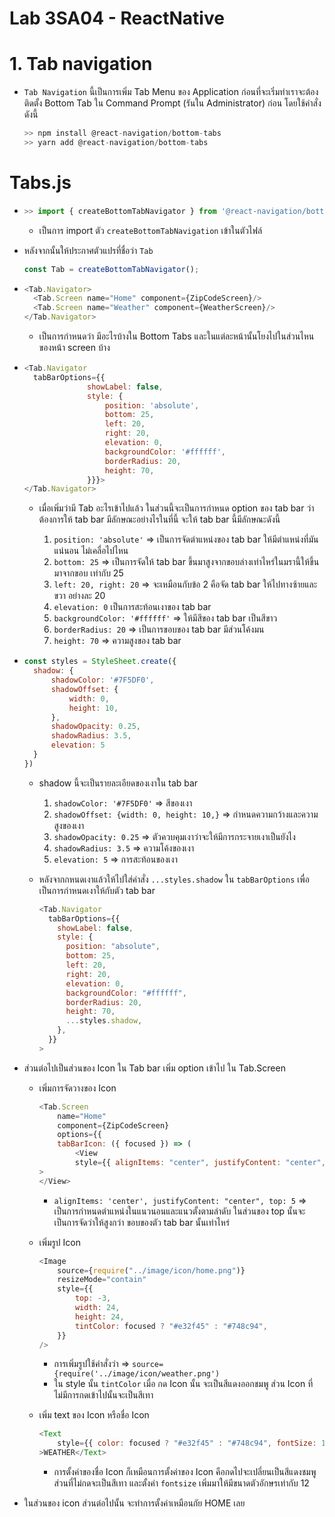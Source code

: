 # Lab 3SA04 - ReactNative

# 1. Tab navigation

* `Tab Navigation` นี้เป็นการเพิ่ม Tab Menu ของ Application ก่อนที่จะเริ่มทำเราจะต้องติดตั้ง Bottom Tab ใน Command Prompt (รันใน Administrator) ก่อน โดยใช้คำสั่งดังนี้

    ```js
    >> npm install @react-navigation/bottom-tabs
    >> yarn add @react-navigation/bottom-tabs
    ```
# Tabs.js

* ```js
  >> import { createBottomTabNavigator } from '@react-navigation/bottom-tabs';
  ```

  * เป็นการ import ตัว `createBottomTabNavigation` เข้าในตัวไฟล์

* หลังจากนั้นให้ประกาศตัวแปรที่ชื่อว่า `Tab` 
  ```js
  const Tab = createBottomTabNavigator();
  ```

* ```js
  <Tab.Navigator>
    <Tab.Screen name="Home" component={ZipCodeScreen}/>
    <Tab.Screen name="Weather" component={WeatherScreen}/>
  </Tab.Navigator>
  ```
    * เป็นการกำหนดว่า มีอะไรบ้างใน Bottom Tabs และในแต่ละหน้านั้นโยงไปในส่วนไหนของหน้า screen บ้าง

* ```js
  <Tab.Navigator
    tabBarOptions={{
                showLabel: false,
                style: {
                    position: 'absolute',
                    bottom: 25,
                    left: 20,
                    right: 20,
                    elevation: 0,
                    backgroundColor: '#ffffff',
                    borderRadius: 20,
                    height: 70,
                }}}>
  </Tab.Navigator>
  ```
  * เมื่อเพิ่มว่ามี Tab อะไรเข้าไปแล้ว ในส่วนนี้จะเป็นการกำหนด option ของ tab bar ว่าต้องการให้ tab bar มีลักษณะอย่างไรในที่นี้ จะให้ tab bar นี้มีลักษณะดังนี้
    
    1. `position: 'absolute'` => เป็นการจัดตำแหน่งของ tab bar ให้มีตำแหน่งที่มันแน่นอน ไม่เคลื่อไปไหน
    2. `bottom: 25` => เป็นการจัดให้ tab bar ขึ้นมาสูงจากขอบล่างเท่าไหร่ในมรานี้ให้ขึ้นมาจากขอบ เท่ากับ 25
    3. `left: 20, right: 20` => จะเหมือนกับข้อ 2 คือจัด tab bar ให้ไปทางซ้ายและ ขวา อย่างละ 20
    4. `elevation: 0` เป็นการสะท้อนเงาของ tab bar
    5. `backgroundColor: '#ffffff'` => ให้มีสีของ tab bar เป็นสีขาว
    6. `borderRadius: 20` => เป็นการขอบของ tab bar มีส่วนโค้งมน
    7.  `height: 70` => ความสูงของ tab bar 

* ```js
  const styles = StyleSheet.create({
    shadow: {
        shadowColor: '#7F5DF0',
        shadowOffset: {
            width: 0,
            height: 10,
        },
        shadowOpacity: 0.25,
        shadowRadius: 3.5,
        elevation: 5
    }
  })
  ```
  * shadow นี้จะเป็นรายละเอียดของเงาใน tab bar 
    
    1. `shadowColor: '#7F5DF0'` => สีของเงา
    2. `shadowOffset: {width: 0, height: 10,}` => กำหนดความกว้างและความสูงของเงา
    3. `shadowOpacity: 0.25` => ตัวควบคุมเงาว่าจะให้มีการกระจายเงาเป็นยังไง
    4. `shadowRadius: 3.5` => ความโค้งของเงา 
    5. `elevation: 5` => การสะท้อนของเงา

  * หลังจากกหนดเงาแล้วให้ไปใส่คำสั่ง `...styles.shadow` ใน `tabBarOptions` เพื่อเป็นการกำหนดเงาให้กับตัว tab bar
    ```js
    <Tab.Navigator
      tabBarOptions={{
        showLabel: false,
        style: {
          position: "absolute",
          bottom: 25,
          left: 20,
          right: 20,
          elevation: 0,
          backgroundColor: "#ffffff",
          borderRadius: 20,
          height: 70,
          ...styles.shadow,
        },
      }}
    >
    ```

* ส่วนต่อไปเป็นส่วนของ Icon ใน Tab bar เพิ่ม option เข้าไป ใน Tab.Screen
        
    * เพิ่มการจัดวางของ Icon 
        ```js
        <Tab.Screen
            name="Home"
            component={ZipCodeScreen}
            options={{
            tabBarIcon: ({ focused }) => (
                <View
                style={{ alignItems: "center", justifyContent: "center", top: 5 }}
        >
        </View>
        ```
        * `alignItems: 'center', justifyContent: "center", top: 5` => เป็นการกำหนดตำแหน่งในแนวนอนและแนวตั้งตามลำดับ ในส่วนของ top นั้นจะเป็นการจัดว่าให้สูงกว่า ขอบของตัว tab bar นั้นเท่าไหร่

    * เพิ่มรูป Icon
        ```js
        <Image
            source={require("../image/icon/home.png")}
            resizeMode="contain"
            style={{
                top: -3,
                width: 24,
                height: 24,
                tintColor: focused ? "#e32f45" : "#748c94",
            }}
        />
        ```
        * การเพิ่มรูปใช้คำสั่งว่า => `source={require('../image/icon/weather.png')`
        * ใน style นั้น `tintColor` เมื่อ กด Icon นั้น จะเป็นสีแดงออกชมพู ส่วน Icon ที่ไม่มีการกดเข้าไปนั้นจะเป็นสีเทา

    * เพิ่ม text ของ Icon หรือชื่อ Icon
        ```js
        <Text
            style={{ color: focused ? "#e32f45" : "#748c94", fontSize: 12 }}
        >WEATHER</Text>
        ```
        * การตั้งค่าของชื่อ Icon ก็เหมือนการตั้งค่าของ Icon คือกดไปจะเปลี่ยนเป็นสีแดงชมพู ส่วนที่ไม่กดจะเป็นสีเทา และตั้งค่า `fontsize` เพิ่มมาให้มีขนาดตัวอักษรเท่ากับ 12

* ในส่วนของ icon ส่วนต่อไปนั้น จะทำการตั้งค่าเหมือนกัย HOME เลย
        


        
            
        


